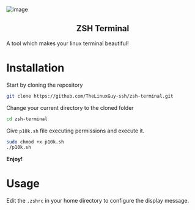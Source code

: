 ![image](https://github.com/user-attachments/assets/1cf01aa3-0c98-47dd-ad81-068906fd60e0)
<h2 align="center">ZSH Terminal</h2>
A tool which makes your linux terminal beautiful!
<br>

# Installation
Start by cloning the repository
``` bash
git clone https://github.com/TheLinuxGuy-ssh/zsh-terminal.git
```
Change your current directory to the cloned folder
``` bash
cd zsh-terminal
```
Give `p10k.sh` file executing permissions and execute it.
``` bash
sudo chmod +x p10k.sh
./p10k.sh
```
**Enjoy!**
# Usage
Edit the `.zshrc` in your home directory to configure the display message.

